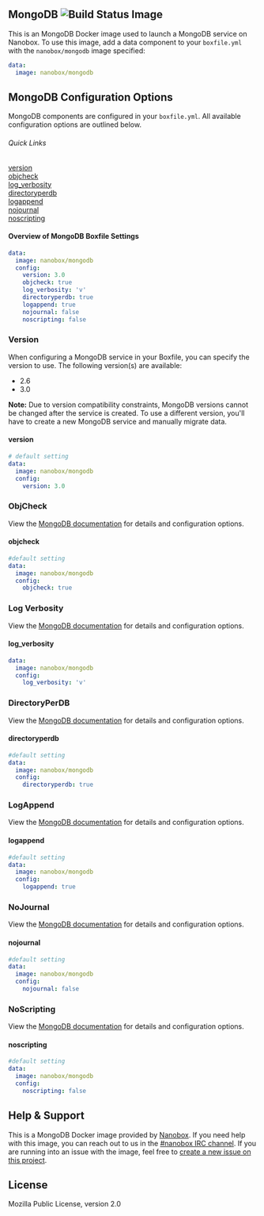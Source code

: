 ## MongoDB ![Build Status Image](https://travis-ci.org/nanobox-io/nanobox-docker-mongodb.svg)

This is an MongoDB Docker image used to launch a MongoDB service on Nanobox. To use this image, add a data component to your `boxfile.yml` with the `nanobox/mongodb` image specified:

```yaml
data:
  image: nanobox/mongodb
```

## MongoDB Configuration Options
MongoDB components are configured in your `boxfile.yml`. All available configuration options are outlined below.

###### Quick Links
[version](#version)  
[objcheck](#objcheck)  
[log\_verbosity](#log-verbosity)  
[directoryperdb](#directoryperdb)  
[logappend](#logappend)  
[nojournal](#nojournal)  
[noscripting](#noscripting)

#### Overview of MongoDB Boxfile Settings
```yaml
data:
  image: nanobox/mongodb
  config:
    version: 3.0
    objcheck: true
    log_verbosity: 'v'
    directoryperdb: true
    logappend: true
    nojournal: false
    noscripting: false
```

### Version
When configuring a MongoDB service in your Boxfile, you can specify the version to use. The following version(s) are available:

- 2.6
- 3.0

**Note:** Due to version compatibility constraints, MongoDB versions cannot be changed after the service is created. To use a different version, you'll have to create a new MongoDB service and manually migrate data.

#### version
```yaml
# default setting
data:
  image: nanobox/mongodb
  config:
    version: 3.0
```

### ObjCheck
View the [MongoDB documentation](http://docs.mongodb.org/manual/reference/configuration-options/#diaglog) for details and configuration options.

#### objcheck
```yaml
#default setting
data:
  image: nanobox/mongodb
  config:
    objcheck: true
```

### Log Verbosity
View the [MongoDB documentation](http://docs.mongodb.org/manual/reference/configuration-options/#verbose) for details and configuration options.

#### log\_verbosity
```yaml
data:
  image: nanobox/mongodb
  config:
    log_verbosity: 'v'
```

### DirectoryPerDB
View the [MongoDB documentation](http://docs.mongodb.org/manual/reference/configuration-options/#directoryperdb) for details and configuration options.

#### directoryperdb
```yaml
#default setting
data:
  image: nanobox/mongodb
  config:
    directoryperdb: true
```

### LogAppend
View the [MongoDB documentation](http://docs.mongodb.org/manual/reference/configuration-options/#logappend) for details and configuration options.

#### logappend
```yaml
#default setting
data:
  image: nanobox/mongodb
  config:
    logappend: true
```

### NoJournal
View the [MongoDB documentation](http://docs.mongodb.org/manual/reference/configuration-options/#nojournal) for details and configuration options.

#### nojournal
```yaml
#default setting
data:
  image: nanobox/mongodb
  config:
    nojournal: false
```

### NoScripting
View the [MongoDB documentation](http://docs.mongodb.org/manual/reference/configuration-options/#noscripting) for details and configuration options.

#### noscripting
```yaml
#default setting
data:
  image: nanobox/mongodb
  config:
    noscripting: false
```

## Help & Support
This is a MongoDB Docker image provided by [Nanobox](http://nanobox.io). If you need help with this image, you can reach out to us in the [#nanobox IRC channel](http://webchat.freenode.net/?channels=nanobox). If you are running into an issue with the image, feel free to [create a new issue on this project](https://github.com/nanobox-io/nanobox-docker-mongodb/issues/new).

## License

Mozilla Public License, version 2.0
